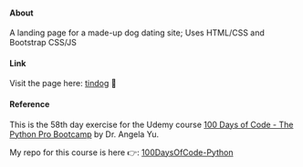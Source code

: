 #### About

A landing page for a made-up dog dating site; Uses HTML/CSS and Bootstrap CSS/JS

#### Link

Visit the page here: [tindog](https://maryletteroa.github.io/tindog/) 🐶

#### Reference

This is the 58th day exercise for the Udemy course [100 Days of Code - The Python Pro Bootcamp](https://www.udemy.com/course/100-days-of-code/) by Dr. Angela Yu.

My repo for this course is here 👉: [100DaysOfCode-Python](https://github.com/maryletteroa/100DaysOfCode-Python)

